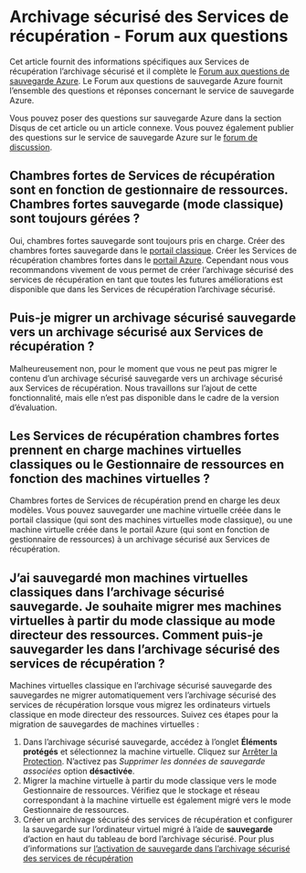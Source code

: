 <properties
   pageTitle="Services de récupération vault FAQ | Microsoft Azure"
   description="Cette version du Forum aux questions prend en charge la version préliminaire publique du service sauvegarde Azure. Réponses aux questions fréquemment posées sur l’agent de sauvegarde, sauvegarde et rétention, restauration, sécurité et d’autres questions courantes sur la solution de sauvegarde Azure."
   services="backup"
   documentationCenter=""
   authors="markgalioto"
   manager="jwhit"
   editor=""
   keywords="solution de sauvegarde ; service de sauvegarde"/>

<tags
   ms.service="backup"
   ms.workload="storage-backup-recovery"
     ms.tgt_pltfrm="na"
     ms.devlang="na"
     ms.topic="get-started-article"
     ms.date="10/21/2016"
     ms.author="trinadhk; markgal; jimpark;"/>

# <a name="recovery-services-vault---faq"></a>Archivage sécurisé des Services de récupération - Forum aux questions


Cet article fournit des informations spécifiques aux Services de récupération l’archivage sécurisé et il complète le [Forum aux questions de sauvegarde Azure](backup-azure-backup-faq.md). Le Forum aux questions de sauvegarde Azure fournit l’ensemble des questions et réponses concernant le service de sauvegarde Azure.  

Vous pouvez poser des questions sur sauvegarde Azure dans la section Disqus de cet article ou un article connexe. Vous pouvez également publier des questions sur le service de sauvegarde Azure sur le [forum de discussion](https://social.msdn.microsoft.com/forums/azure/home?forum=windowsazureonlinebackup).

## <a name="recovery-services-vaults-are-resource-manager-based-are-backup-vaults-classic-mode-still-supported-br"></a>Chambres fortes de Services de récupération sont en fonction de gestionnaire de ressources. Chambres fortes sauvegarde (mode classique) sont toujours gérées ? <br/>
Oui, chambres fortes sauvegarde sont toujours pris en charge. Créer des chambres fortes sauvegarde dans le [portail classique](https://manage.windowsazure.com). Créer les Services de récupération chambres fortes dans le [portail Azure](https://portal.azure.com). Cependant nous vous recommandons vivement de vous permet de créer l’archivage sécurisé des services de récupération en tant que toutes les futures améliorations est disponible que dans les Services de récupération l’archivage sécurisé.

## <a name="can-i-migrate-a-backup-vault-to-a-recovery-services-vault-br"></a>Puis-je migrer un archivage sécurisé sauvegarde vers un archivage sécurisé aux Services de récupération ? <br/>
Malheureusement non, pour le moment que vous ne peut pas migrer le contenu d’un archivage sécurisé sauvegarde vers un archivage sécurisé aux Services de récupération. Nous travaillons sur l’ajout de cette fonctionnalité, mais elle n’est pas disponible dans le cadre de la version d’évaluation.

## <a name="do-recovery-services-vaults-support-classic-vms-or-resource-manager-based-vms-br"></a>Les Services de récupération chambres fortes prennent en charge machines virtuelles classiques ou le Gestionnaire de ressources en fonction des machines virtuelles ? <br/>
Chambres fortes de Services de récupération prend en charge les deux modèles.  Vous pouvez sauvegarder une machine virtuelle créée dans le portail classique (qui sont des machines virtuelles mode classique), ou une machine virtuelle créée dans le portail Azure (qui sont en fonction de gestionnaire de ressources) à un archivage sécurisé aux Services de récupération.

## <a name="i-have-backed-up-my-classic-vms-in-backup-vault-now-i-want-to-migrate-my-vms-from-classic-mode-to-resource-manager-mode--how-can-i-backup-them-in-recovery-services-vault"></a>J’ai sauvegardé mon machines virtuelles classiques dans l’archivage sécurisé sauvegarde. Je souhaite migrer mes machines virtuelles à partir du mode classique au mode directeur des ressources.  Comment puis-je sauvegarder les dans l’archivage sécurisé des services de récupération ?
Machines virtuelles classique en l’archivage sécurisé sauvegarde des sauvegardes ne migrer automatiquement vers l’archivage sécurisé des services de récupération lorsque vous migrez les ordinateurs virtuels classique en mode directeur des ressources. Suivez ces étapes pour la migration de sauvegardes de machines virtuelles :

1. Dans l’archivage sécurisé sauvegarde, accédez à l’onglet **Éléments protégés** et sélectionnez la machine virtuelle. Cliquez sur [Arrêter la Protection](backup-azure-manage-vms-classic.md#stop-protecting-virtual-machines). N’activez pas *Supprimer les données de sauvegarde associées* option **désactivée**.
2. Migrer la machine virtuelle à partir du mode classique vers le mode Gestionnaire de ressources. Vérifiez que le stockage et réseau correspondant à la machine virtuelle est également migré vers le mode Gestionnaire de ressources.
3. Créer un archivage sécurisé des services de récupération et configurer la sauvegarde sur l’ordinateur virtuel migré à l’aide de **sauvegarde** d’action en haut du tableau de bord l’archivage sécurisé. Pour plus d’informations sur [l’activation de sauvegarde dans l’archivage sécurisé des services de récupération](backup-azure-vms-first-look-arm.md)
